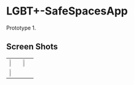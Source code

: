 # LGBT+-SafeSpacesApp
Prototype 1.

## Screen Shots
<table class="tg">
<tr>
    <td class="tg-031e"><img src="https://cloud.githubusercontent.com/assets/6146961/14621962/ab3ef4c2-0594-11e6-8f43-a9ba2addc25d.png" height="35%"></td>
    <td class="tg-031e"><img src="https://cloud.githubusercontent.com/assets/6146961/14621971/b8ae45e0-0594-11e6-98ed-09773375a4c6.png" height="35%"></td>
  </tr>
  <tr>
    <td class="tg-031e"><img src="https://cloud.githubusercontent.com/assets/6146961/14621967/b2512fa0-0594-11e6-8566-609fde2b66ba.png" height="35%"></td>
  </tr>
</table>
